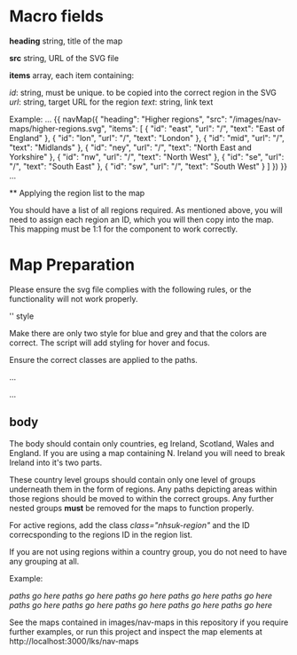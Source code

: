 # Macro fields

**heading** string, title of the map

**src** string, URL of the SVG file

**items** array, each item containing:

*id*: string, must be unique. to be copied into the correct region in the SVG
*url*: string, target URL for the region
*text*: string, link text

Example:
...
{{ navMap({
  "heading": "Higher regions",
  "src": "/images/nav-maps/higher-regions.svg",
  "items": [
    {
      "id": "east",
      "url": "/",
      "text": "East of England"
    },
    {
      "id": "lon",
      "url": "/",
      "text": "London"
    },
    {
      "id": "mid",
      "url": "/",
      "text": "Midlands"
    },
    {
      "id": "ney",
      "url": "/",
      "text": "North East and Yorkshire"
    },
    {
      "id": "nw",
      "url": "/",
      "text": "North West"
    },
    {
      "id": "se",
      "url": "/",
      "text": "South East"
    },
    {
      "id": "sw",
      "url": "/",
      "text": "South West"
    }
  ]
}) }}
...

** Applying the region list to the map

You should have a list of all regions required. As mentioned above, you will need to assign each region an ID, which you will then copy into the map. This mapping must be 1:1 for the component to work correctly.


# Map Preparation

Please ensure the svg file complies with the following rules, or the functionality will not work properly.

'' style

Make  there are only two style for blue and grey and that the colors are correct. The script will add styling for hover and focus.

Ensure the correct classes are applied to the paths.

...
<style type="text/css">
	.st0{fill:#005EB8;stroke:#FFFFFF;stroke-width:0.5;stroke-miterlimit:10;}
	.st1{fill:#425563;}
</style>
...

## body

The body should contain only countries, eg Ireland, Scotland, Wales and England. If you are using a map containing N. Ireland you will need to break Ireland into it's two parts.

These country level groups should contain only one level of groups underneath them in the form of regions. Any paths depicting areas within those regions should be moved to within the correct groups. Any further nested groups **must** be removed for the maps to function properly.

For active regions, add the class *class="nhsuk-region"* and the ID correcsponding to the regions ID in the region list.

If you are not using regions within a country group, you do not need to have any grouping at all.

Example:

<g id="ireland">*paths go here*</g>
<g id="scotland">*paths go here*</g>
<g id="wales">*paths go here*</g>
<g id="england">
	<g id="me" class="nhsuk-region">*paths go here*</g>
	<g id="sw" class="nhsuk-region">*paths go here*</g>
	<g id="tvw" class="nhsuk-region">*paths go here*</g>
	<g id="nw" class="nhsuk-region">*paths go here*</g>
	<g id="lk" class="nhsuk-region">*paths go here*</g>
	<g id="nenc" class="nhsuk-region">*paths go here*</g>
	<g id="yh" class="nhsuk-region">*paths go here*</g>
</g>

See the maps contained in images/nav-maps in this repository if you require further examples, or run this project and inspect the map elements at http://localhost:3000/lks/nav-maps